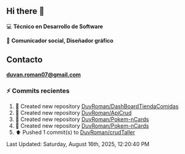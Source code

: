 ## Hi there 👋

:computer: **Técnico en Desarrollo de Software**

:pencil: **Comunicador social, Diseñador gráfico**

## Contacto

**<duvan.roman07@gmail.com>**

### :zap: Commits recientes
<!--RECENT_ACTIVITY:start-->
1. 📔 Created new repository [DuvRoman/DashBoardTiendaComidas](https://github.com/DuvRoman/DashBoardTiendaComidas)<br>
2. 📔 Created new repository [DuvRoman/ApiCrud](https://github.com/DuvRoman/ApiCrud)<br>
3. 📔 Created new repository [DuvRoman/Pokem-nCards](https://github.com/DuvRoman/Pokem-nCards)<br>
4. 📔 Created new repository [DuvRoman/Pokem-nCards](https://github.com/DuvRoman/Pokem-nCards)<br>
5. ⬆️ Pushed 1 commit(s) to [DuvRoman/crudTaller](https://github.com/DuvRoman/crudTaller)<br>
<!--RECENT_ACTIVITY:end-->
<!--RECENT_ACTIVITY:last_update-->
Last Updated: Saturday, August 16th, 2025, 12:20:40 PM
<!--RECENT_ACTIVITY:last_update_end-->
